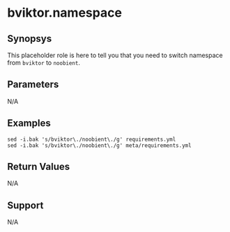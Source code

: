 # bviktor.namespace

## Synopsys

This placeholder role is here to tell you that you need to switch namespace from `bviktor` to `noobient`.

## Parameters

N/A

## Examples

```
sed -i.bak 's/bviktor\./noobient\./g' requirements.yml
sed -i.bak 's/bviktor\./noobient\./g' meta/requirements.yml
```

## Return Values

N/A

## Support

N/A
